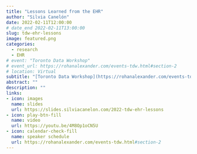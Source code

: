 ```yaml
---
title: "Lessons Learned from the EHR"
author: "Silvia Canelón"
date: 2022-02-11T12:00:00
# date_end 2022-02-11T13:00:00
slug: tdw-ehr-lessons
image: featured.png
categories:
  - research
  - EHR
# event: "Toronto Data Workshop"
# event_url: https://rohanalexander.com/events-tdw.html#section-2
# location: Virtual
subtitle: "[Toronto Data Workshop](https://rohanalexander.com/events-tdw.html) talk about working with Electronic Health Record data"
abstract: ""
description: ""
links:
- icon: images
  name: slides
  url: https://slides.silviacanelon.com/2022-tdw-ehr-lessons
- icon: play-btn-fill
  name: video
  url: https://youtu.be/4M8Op1oCN5U
- icon: calendar-check-fill
  name: speaker schedule
  url: https://rohanalexander.com/events-tdw.html#section-2
---
```

